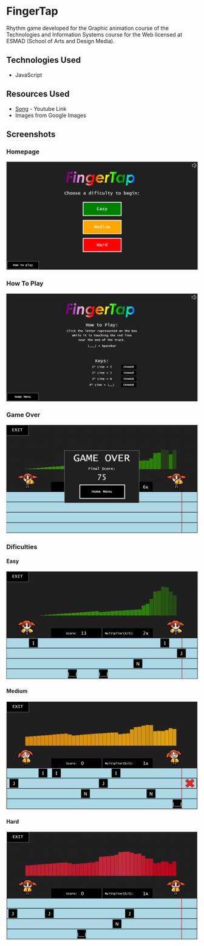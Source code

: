 # FingerTap

Rhythm game developed for the Graphic animation course of the Technologies and Information Systems course for the Web licensed at ESMAD (School of Arts and Design Media).


## Technologies Used

* JavaScript

## Resources Used

* [Song](https://www.youtube.com/watch?v=UBVoONryE3s) - Youtube Link
* Images from Google Images

## Screenshots

### Homepage
![Home Menu](screenshots/HomeMenu.PNG?raw=true)

### How To Play
![Home Menu](screenshots/HowToPlay.PNG?raw=true)

### Game Over
![Home Menu](screenshots/GameOver.PNG?raw=true)

### Dificulties

#### Easy
![Home Menu](screenshots/GMEasy.PNG?raw=true)

#### Medium
![Home Menu](screenshots/GMMedium.PNG?raw=true)

#### Hard
![Home Menu](screenshots/GMHard.PNG?raw=true)